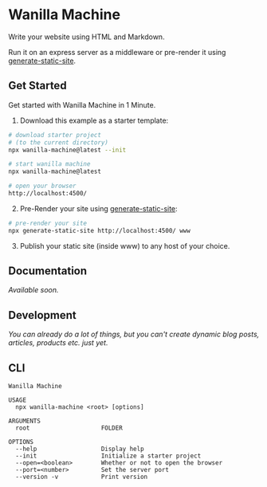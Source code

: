 # Wanilla Machine

Write your website using HTML and Markdown.

Run it on an express server as a middleware or pre-render it using [generate-static-site](https://www.npmjs.com/package/generate-static-site).

## Get Started

Get started with Wanilla Machine in 1 Minute.

1. Download this example as a starter template:

```bash
# download starter project
# (to the current directory)
npx wanilla-machine@latest --init

# start wanilla machine
npx wanilla-machine@latest

# open your browser
http://localhost:4500/
```

2. Pre-Render your site using [generate-static-site](https://www.npmjs.com/package/generate-static-site):

```bash
# pre-render your site
npx generate-static-site http://localhost:4500/ www
```
3. Publish your static site (inside www) to any host of your choice.

## Documentation

_Available soon._

## Development

_You can already do a lot of things, but you can't create dynamic blog posts, articles, products etc. just yet._

## CLI

```
Wanilla Machine

USAGE
  npx wanilla-machine <root> [options]

ARGUMENTS
  root                    FOLDER

OPTIONS
  --help                  Display help
  --init                  Initialize a starter project
  --open=<boolean>        Whether or not to open the browser
  --port=<number>         Set the server port
  --version -v            Print version
```
